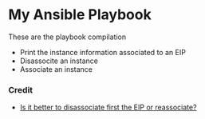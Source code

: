 # My Ansible Playbook
These are the playbook compilation

- Print the instance information associated to an EIP
- Disassocite an instance
- Associate an instance

### Credit
- [Is it better to disassociate first the EIP or reassociate?](https://docs.ansible.com/ansible/latest/collections/amazon/aws/ec2_eip_module.html)
